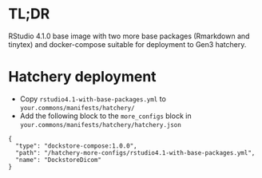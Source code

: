 # TL;DR

RStudio 4.1.0 base image with two more base packages (Rmarkdown and tinytex) and docker-compose suitable for deployment to Gen3 hatchery.

# Hatchery deployment

* Copy `rstudio4.1-with-base-packages.yml` to `your.commons/manifests/hatchery/`
* Add the following block to the `more_configs` block in `your.commons/manifests/hatchery/hatchery.json`

```
{
  "type": "dockstore-compose:1.0.0",
  "path": "/hatchery-more-configs/rstudio4.1-with-base-packages.yml",
  "name": "DockstoreDicom"
}
```